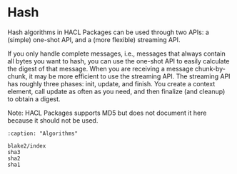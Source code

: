 # Hash

Hash algorithms in HACL Packages can be used through two APIs: a (simple) one-shot API, and a (more flexible) streaming API.

If you only handle complete messages, i.e., messages that always contain all bytes you want to hash, you can use the one-shot API to easily calculate the digest of that message.
When you are receiving a message chunk-by-chunk, it may be more efficient to use the streaming API.
The streaming API has roughly three phases: init, update, and finish.
You create a context element, call update as often as you need, and then finalize (and cleanup) to obtain a digest.

Note: HACL Packages supports MD5 but does not document it here because it should not be used.

```{toctree}
:caption: "Algorithms"

blake2/index
sha3
sha2
sha1
```

